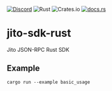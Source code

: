 [![Discord](https://img.shields.io/discord/938287290806042626?label=Discord&logo=discord&style=flat&color=7289DA)](https://discord.gg/jTSmEzaR)
![Rust](https://img.shields.io/badge/Rust-Language-orange?logo=rust)
![Crates.io](https://img.shields.io/crates/v/crate_name?label=crates.io&logo=rust)
[![docs.rs](https://img.shields.io/badge/docs.rs-crate_name-blue?logo=rust)](https://docs.rs/crate_name)

# jito-sdk-rust
Jito JSON-RPC Rust SDK

## Example
```
cargo run --example basic_usage
```
